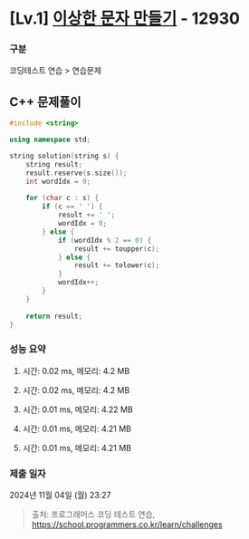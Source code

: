 # [Lv.1] [이상한 문자 만들기](https://school.programmers.co.kr/learn/courses/30/lessons/12930?language=cpp) - 12930 

### 구분

코딩테스트 연습 > 연습문제

## C++ 문제풀이

```cpp
#include <string>

using namespace std;

string solution(string s) {
    string result;
    result.reserve(s.size());
    int wordIdx = 0;
    
    for (char c : s) {
        if (c == ' ') {
            result += ' ';
            wordIdx = 0;
        } else {
            if (wordIdx % 2 == 0) {
                result += toupper(c);
            } else {
                result += tolower(c);
            }
            wordIdx++;
        }
    }
    
    return result;
}
```

### 성능 요약

1. 시간: 0.02 ms, 메모리: 4.2 MB

2. 시간: 0.02 ms, 메모리: 4.2 MB
3. 시간: 0.01 ms, 메모리: 4.22 MB
4. 시간: 0.01 ms, 메모리: 4.21 MB
5. 시간: 0.01 ms, 메모리: 4.21 MB

### 제출 일자

2024년 11월 04일 (월) 23:27

> 출처: 프로그래머스 코딩 테스트 연습, https://school.programmers.co.kr/learn/challenges